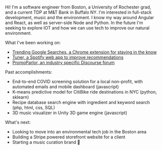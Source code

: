 Hi! I'm a software engineer from Boston, a University of Rochester grad, and a current TDP at M&T Bank in Buffalo NY. I'm interested in full-stack development, music and the environment. I know my way around Angular and React, as well as server-side Node and Python. In the future I'm seeking to explore IOT and how we can use tech to improve our natural environment.

What I've been working on:
- [Trending Google Searches, a Chrome extension for staying in the know](https://tommygeiger.com/trending-google-searches)
- [Tuner, a Spotify web app to improve recommendations](https://tommygeiger.com/tuner)
- [PromoParlor, an industry specific Discourse forum](https://promoparlor.com)

Past accomplishments:
- End-to-end COVID screening solution for a local non-profit, with automated emails and mobile dashboard (javascript)
- K-means predictive model for CitiBike ride destinations in NYC (python, sklearn)
- Recipe database search engine with ingredient and keyword search (php, html, css, SQL)
- 3D music visualizer in Unity 3D game engine (javascript)

What's next:
- Looking to move into an environmental tech job in the Boston area
- Building a Stripe powered storefront website for a client
- Starting a music curation brand 👀

